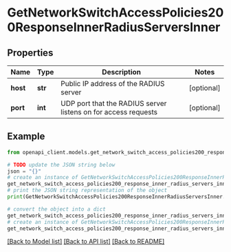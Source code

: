 # GetNetworkSwitchAccessPolicies200ResponseInnerRadiusServersInner


## Properties

Name | Type | Description | Notes
------------ | ------------- | ------------- | -------------
**host** | **str** | Public IP address of the RADIUS server | [optional] 
**port** | **int** | UDP port that the RADIUS server listens on for access requests | [optional] 

## Example

```python
from openapi_client.models.get_network_switch_access_policies200_response_inner_radius_servers_inner import GetNetworkSwitchAccessPolicies200ResponseInnerRadiusServersInner

# TODO update the JSON string below
json = "{}"
# create an instance of GetNetworkSwitchAccessPolicies200ResponseInnerRadiusServersInner from a JSON string
get_network_switch_access_policies200_response_inner_radius_servers_inner_instance = GetNetworkSwitchAccessPolicies200ResponseInnerRadiusServersInner.from_json(json)
# print the JSON string representation of the object
print(GetNetworkSwitchAccessPolicies200ResponseInnerRadiusServersInner.to_json())

# convert the object into a dict
get_network_switch_access_policies200_response_inner_radius_servers_inner_dict = get_network_switch_access_policies200_response_inner_radius_servers_inner_instance.to_dict()
# create an instance of GetNetworkSwitchAccessPolicies200ResponseInnerRadiusServersInner from a dict
get_network_switch_access_policies200_response_inner_radius_servers_inner_from_dict = GetNetworkSwitchAccessPolicies200ResponseInnerRadiusServersInner.from_dict(get_network_switch_access_policies200_response_inner_radius_servers_inner_dict)
```
[[Back to Model list]](../README.md#documentation-for-models) [[Back to API list]](../README.md#documentation-for-api-endpoints) [[Back to README]](../README.md)


